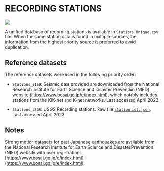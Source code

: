 # RECORDING STATIONS

![](recording_stations.png)

A unified database of recording stations is available in `Stations_Unique.csv` file.
When the same station data is found in multiple sources, the information from the highest priority source is preferred to avoid duplication.


## Reference datasets

The reference datasets were used in the following priority order:

- `Stations_NIED`: Seismic data provided are downloaded from the National Research Institute for Earth Science and Disaster Prevention (NIED) website (https://www.bosai.go.jp/e/index.html), which notably includes stations from the KiK-net and K-net networks. Last accessed April 2023.

- `Stations_USGS`: USGS Recording stations. Raw file [`stationlist.json`](https://earthquake.usgs.gov/product/shakemap/official20110311054624120_30/atlas/1594161746661/download/stationlist.json). Last accessed April 2023.


## Notes

Strong motion datasets for past Japanese earthquakes are available from the National Research Institute for Earth Science and Disaster Prevention (NIED) website with user registration: [https://www.bosai.go.jp/e/index.html](https://www.bosai.go.jp/e/index.html).